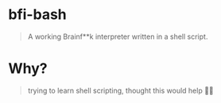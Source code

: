 # bfi-bash

> A working Brainf**k interpreter written in a shell script.

# Why?
> trying to learn shell scripting, thought this would help 🤷‍♂️
